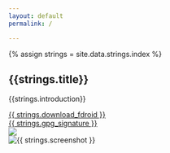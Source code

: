 ```yaml
---
layout: default
permalink: /

---
```


{% assign strings = site.data.strings.index %}

<h2>{{strings.title}}</h2>

{{strings.introduction}}

<div class="download-and-screenshot">
    <div class="download">
        <div class="button">
            <a id="fdroid-download" data-donate-link="{{ site.baseurl }}/donate" class="material-button" href="https://f-droid.org/FDroid.apk">{{ strings.download_fdroid }}</a>
        </div>
        <div class="gpg">
            <a href="https://f-droid.org/FDroid.apk.asc">{{ strings.gpg_signature }}</a>
        </div>
        <div class="qr">
            <img src="{{ site.baseurl }}/assets/download-fdroid-qr.png" />
        </div>
    </div>
    <div class="screenshot">
        <img
            src="{{ site.baseurl }}/assets/phone-frame.png" alt="{{ strings.screenshot }}"
            style="background: url('{{ site.baseurl }}/{% fdroid_screenshot %}') center center no-repeat; background-size: 78% auto" />
    </div>
</div>

<script src="{{ site.baseurl }}/js/donate.js"></script>
